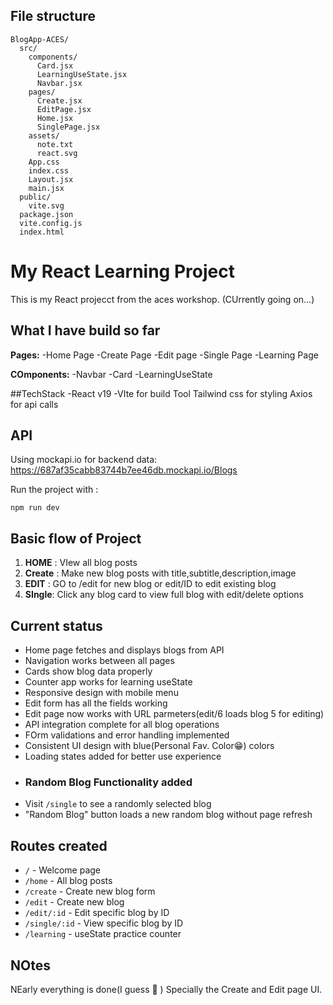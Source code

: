 
## File structure

```
BlogApp-ACES/
  src/
    components/
      Card.jsx
      LearningUseState.jsx
      Navbar.jsx
    pages/
      Create.jsx
      EditPage.jsx
      Home.jsx
      SinglePage.jsx
    assets/
      note.txt
      react.svg
    App.css
    index.css
    Layout.jsx
    main.jsx
  public/
    vite.svg
  package.json
  vite.config.js
  index.html
```
# My React Learning Project

This is my React projecct from the aces workshop. (CUrrently going on...)

## What I have build so far

**Pages:**
-Home Page
-Create Page
-Edit page
-Single Page
-Learning Page

**COmponents:**
-Navbar
-Card
-LearningUseState

##TechStack
-React v19
-VIte for build Tool
Tailwind css for styling
Axios for api calls

## API

Using mockapi.io for backend data: https://687af35cabb83744b7ee46db.mockapi.io/Blogs

Run the project with :

```
npm run dev
```

## Basic flow of Project

1. **HOME** : VIew all blog posts
2. **Create** : Make new blog posts with title,subtitle,description,image
3. **EDIT** : GO to /edit for new blog or edit/ID to edit existing blog
4. **SIngle**: Click any blog card to view full blog with edit/delete options

## Current status

- Home page fetches and displays blogs from API
- Navigation works between all pages
- Cards show blog data properly
- Counter app works for learning useState
- Responsive design with mobile menu
- Edit form has all the fields working
- Edit page now works with URL parmeters(edit/6 loads blog 5 for editing)
- API integration complete for all blog operations
- FOrm validations and error handling implemented
- Consistent UI design with blue(Personal Fav. Color😁) colors
- Loading states added for better use experience
- ### Random Blog Functionality added
- Visit `/single` to see a randomly selected blog
- "Random Blog" button loads a new random blog without page refresh


## Routes created

- `/` - Welcome page
- `/home` - All blog posts
- `/create` - Create new blog form
- `/edit` - Create new blog
- `/edit/:id` - Edit specific blog by ID
- `/single/:id` - View specific blog by ID
- `/learning` - useState practice counter

## NOtes

NEarly everything is done(I guess 🤔 ) Specially the Create and Edit page UI.
